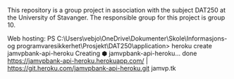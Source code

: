 This repository is a group project in association with the subject DAT250 at the University of Stavanger.
The responsible group for this project is group 10.

Web hosting:
    PS C:\Users\vebjo\OneDrive\Dokumenter\Skole\Informasjons- og programvaresikkerhet\Prosjekt\DAT250\application> heroku create jamvpbank-api-heroku
    Creating ⬢ jamvpbank-api-heroku... done
    https://jamvpbank-api-heroku.herokuapp.com/ | https://git.heroku.com/jamvpbank-api-heroku.git
    jamvp.tk
